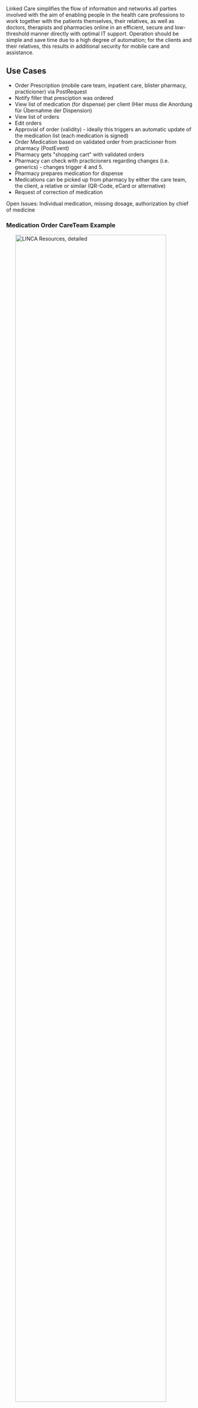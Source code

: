 Linked Care simplifies the flow of information and networks all parties involved with the aim of enabling people in the health care professions to work together with the patients themselves, their relatives, as well as doctors, therapists and pharmacies online in an efficient, secure and low-threshold manner directly with optimal IT support. Operation should be simple and save time due to a high degree of automation; for the clients and their relatives, this results in additional security for mobile care and assistance.

## Use Cases
- Order Prescription (mobile care team, inpatient care, blister pharmacy, practicioner) via PostRequest
- Notify filler that presciption was ordered 
- View list of medication (for dispense) per  client (Hier muss die Anordung für Übernahme der Dispension)
- View list of orders 
- Edit orders
- Approvial of order (validity) - ideally this triggers an automatic update of the medication list (each medication is signed)
- Order Medication based on validated order from practicioner from pharmacy (PostEvent)
- Pharmacy gets "shopping cart" with validated orders 
- Pharmacy can check with practicioners regarding changes (i.e. generics) - changes trigger 4 and 5. 
- Pharmacy prepares medication for dispense 
- Medications can be picked up from pharmacy by either the care team, the client, a relative or similar (QR-Code, eCard or alternative) 
- Request of correction of medication

Open Issues: Individual medication, missing dosage, authorization by chief of medicine

### Medication Order CareTeam Example
<a href="LINCA_resources_details.svg" target="_blank" style="border:none"><img src="LINCA_resources_details.svg" alt="LINCA Resources, detailed" width ="90%" style="display:block;margin-left:auto;margin-right:auto" /></a>